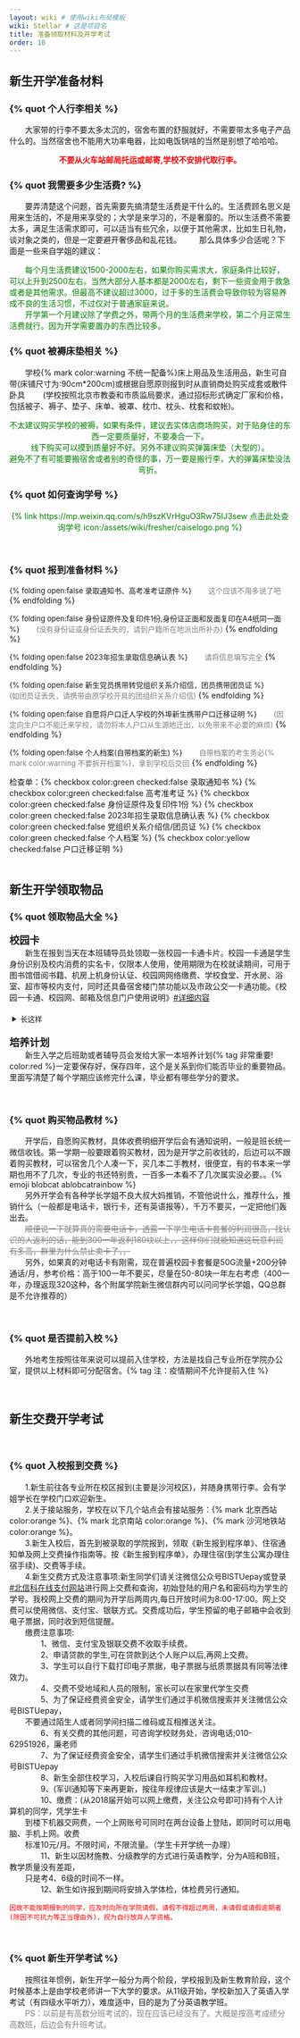 ```yaml
---
layout: wiki # 使用wiki布局模板
wiki: Stellar # 这是项目名
title: 准备领取材料及开学考试
order: 10
---
```


## **新生开学准备材料**

### {% quot 个人行李相关 %}

&emsp;&emsp;大家带的行李不要太多太沉的，宿舍布置的舒服就好，不需要带太多电子产品什么的。当然宿舍也不能用大功率电器，比如电饭锅啥的当然是别想了哈哈哈。

<div class="tag-plugin note" color="red">
    <div class="body">
        <p style="text-align:center;color: red;"><b>不要从火车站邮局托运或邮寄,学校不安排代取行李。</b></p>
    </div>
</div>

### {% quot 我需要多少生活费? %}

&emsp;&emsp;要弄清楚这个问题，首先需要先搞清楚生活费是干什么的。生活费顾名思义是用来生活的，不是用来享受的；大学是来学习的，不是奢靡的。所以生活费不需要太多，满足生活需求即可，可以适当有些冗余，以便于其他需求，比如生日礼物，谈对象之类的，但是一定要避开奢侈品和乱花钱。
&emsp;&emsp;那么具体多少合适呢？下面是一些来自学姐的建议：
<div class="tag-plugin note" color="light">
    <div class="body">
        <p style="text-align:left;color: green;">&emsp;&emsp;每个月生活费建议1500-2000左右，如果你购买需求大，家庭条件比较好，可以上升到2500左右。当然大部分人基本都是2000左右，剩下一些资金用于救急或者是其他需求。但最高不建议超过3000，过于多的生活费会导致你较为容易养成不良的生活习惯，不过仅对于普通家庭来说。</br>&emsp;&emsp;开学第一个月建议除了学费之外，带两个月的生活费来学校，第二个月正常生活费就行。因为开学需要置办的东西比较多。</p>
    </div>
</div>

### {% quot 被褥床垫相关 %}

&emsp;&emsp;学校{% mark color:warning 不统一配备%}床上用品及生活用品，新生可自带(床铺尺寸为:90cm*200cm)或根据自愿原则报到时从直销商处购买成套或散件卧具
&emsp;&emsp;(学校按照北京市教委和市质监局要求，通过招标形式确定厂家和价格，包括被子、褥子、垫子、床单、被罩、枕巾、枕头、枕套和蚊帐)。
<div class="tag-plugin note" color="light">
    <div class="body">
        <p style="text-align:center;color: green;">不太建议购买学校的被褥，如果有条件，建议去实体店商场购买，对于贴身住的东西一定要质量好，不要凑合一下。</br>线下购买可以摸到质量好不好。另外不建议购买弹簧床垫（大型的）。</br>避免不了有可能要搬宿舍或者别的奇怪的事，万一要是搬行李，大的弹簧床垫没法弯折。</p>
    </div>
</div>

### {% quot 如何查询学号 %}

<div class="tag-plugin note" color="green">
    <div class="body">
        <p style="text-align:center;color: green;">{% link https://mp.weixin.qq.com/s/h9szKVrHguO3Rw75IJ3sew 点击此处查询学号 icon:/assets/wiki/fresher/caiselogo.png %}</p>
    </div>
</div>

</br>

### {% quot 报到准备材料 %}

<font size=2>{% folding open:false 录取通知书、高考准考证原件 %}</font>
<font size=2 color=gray>&emsp;&emsp;这个应该不用多说了吧</font>
{% endfolding %}

<font size=2>{% folding open:false 身份证原件及复印件1份,身份证正面和反面复印在A4纸同一面 %}</font>
<font size=2 color=gray>&emsp;&emsp;(没有身份证或身份证丢失的，请到户籍所在地派出所补办)</font>
{% endfolding %}

<font size=2>{% folding open:false 2023年招生录取信息确认表 %}</font>
<font size=2 color=gray>&emsp;&emsp;请将信息填写完全</font>
{% endfolding %}

<font size=2>{% folding open:false 新生党员携带转党组织关系介绍信，团员携带团员证 %}</font>
<font size=2 color=gray>&emsp;&emsp;(如团员证丢失，请携带由原学校开具的团组织关系介绍信)</font>
{% endfolding %}

<font size=2>{% folding open:false 自愿将户口迁人学校的外埠新生携带户口迁移证明 %}</font>
<font size=2 color=gray>&emsp;&emsp;(因定向生户口不能迁来学校，请勿将本人户口从生源地迁出，以免带来不必要的麻烦)</font>
{% endfolding %}

<font size=2>{% folding open:false 个人档案(自带档案的新生) %}</font>
<font size=2 color=gray>&emsp;&emsp;自带档案的考生务必{% mark color:warning 不要拆开档案%}，拿到学校后交回</font>
{% endfolding %}

<div class="tag-plugin note" color="light">
    <div class="body">
        检查单：{% checkbox color:green checked:false 录取通知书 %}
        {% checkbox color:green checked:false 高考准考证 %}
        {% checkbox color:green checked:false 身份证原件及复印件1份 %}
        {% checkbox color:green checked:false 2023年招生录取信息确认表 %}
        {% checkbox color:green checked:false 党组织关系介绍信/团员证 %}
        {% checkbox color:green checked:false 个人档案 %}
        {% checkbox color:yellow checked:false 户口迁移证明 %}
    </div>
</div>



</br>



## **新生开学领取物品**

### {% quot 领取物品大全 %}

<div class="tag-plugin note">
    <div class="body">
        <p><b><font size=4>校园卡</font></b></br>&emsp;&emsp;新生在报到当天在本班辅导员处领取一张校园一卡通卡片。校园一卡通是学生身份识别及校内消费的实名卡，仅限本人使用，使用期限为在校就读期间，可用于图书馆借阅书籍、机房上机身份认证、校园网网络缴费、学校食堂、开水房、浴室、超市等校内支付，同时还具备宿舍楼门禁功能以及市政公交一卡通功能。《校园一卡通、校园网、邮箱及信息门户使用说明》<a
                target="_blank" rel="noopener" href="http://inc.bistu.edu.cn/">#详细内容</a></p>
        <details class="tag-plugin folding" color="white" style="margin:-3px;padding:-3px;">
            <summary style="padding:8px;"><span>
                    <font size=2>长这样</font>
                </span></summary>
            <div class="body">
                {% image /assets/wiki/fresher/card.jpg 来自计科学姐提供的北信科学生卡 fancybox:true width:200px padding:16px bg:light %}
            </div>
        </details>
    </div>

</div>

<div class="tag-plugin note">
    <div class="body">
        <p><b><font size=4>培养计划</font></b></br>&emsp;&emsp;新生入学之后班助或者辅导员会发给大家一本培养计划{% tag 非常重要! color:red %}一定要保存好，保存四年，这个是关系到你们能否毕业的重要物品。里面写清楚了每个学期应该修完什么课，毕业都有哪些学分的要求。
    </div>

</div>
</br>



### {% quot 购买物品教材 %}

<div class="tag-plugin note">
    <div class="body">
        <p>&emsp;&emsp;开学后，自愿购买教材，具体收费明细开学后会有通知说明，一般是班长统一微信收钱。第一学期一般要跟着购买教材，因为是开学之前收钱的，后边可以不跟着购买教材，可以宿舍几个人凑一下，买几本二手教材，很便宜，有的书本来一学期也用不了几次，专业的书还特别贵，一百多一本看不了几次属实没必要。。{% emoji blobcat ablobcatrainbow %}</br>&emsp;&emsp;另外开学会有各种学长学姐不良大叔大妈推销，不管他说什么，推荐什么，推销什么（一般都是电话卡，银行卡，还有英语报等），千万不要买，一定把他们轰出去。</br>&emsp;&emsp;<font color=gray style="text-decoration:line-through;">顺便说一下就算真的需要电话卡，透露一下学生电话卡套餐的利润很高，找认识的人返利的话，能到300一年返利180块以上，，这样你们就能知道这玩意利润有多高，群里为什么禁止卖卡了，，</font></br>&emsp;&emsp;另外，如果真的对电话卡有刚需，现在普遍校园卡套餐是50G流量+200分钟通话/月，参考价格：高于100一年不要买，尽量在50-80块一年左右考虑（400一年，办理返现320这种，各个附属学院新生微信群内可以问问学长学姐，QQ总群是不允许推荐的）</p>
    </div>

</div>

</br>



### {% quot 是否提前入校 %}

<div class="tag-plugin note">
    <div class="body">
        <p>&emsp;&emsp;外地考生按照往年来说可以提前入住学校，方法是找自己专业所在学院办公室，提供以上材料即可分配宿舍。{% tag 注：疫情期间不允许提前入住 %}</p>
    </div>

</div>

</br>

## **新生交费开学考试**

</br>

### {% quot 入校报到交费 %}

<div class="tag-plugin note">
    <div class="body">
        <p>&emsp;&emsp;1.新生前往各专业所在校区报到(主要是沙河校区)，并随身携带行李。会有学姐学长在学校门口欢迎新生。</br>
        &emsp;&emsp;2.关于接站服务，学校在以下几个站点会有接站服务：{% mark 北京西站 color:orange %}、{% mark 北京南站 color:orange %}、{% mark 沙河地铁站 color:orange %}。  </br>
        &emsp;&emsp;3.新生入校后，首先到被录取的学院报到，领取《新生报到程序单》、住宿通知单及网上交费操作指南等。按《新生报到程序单》，办理住宿(到学生公寓办理住宿手续)、交费等手续。</br>
        &emsp;&emsp;4.新生交费方式及注意事项:新生同学们请关注微信公众号BISTUepay或登录<a class="tag-plugin tag" color="green" target="_blank" rel="noopener" href="http://epay.bistu.edu.cn">#北信科在线支付网站</a>进行网上交费和查询，初始登陆的用户名和密码均为学生的学号。我校网上交费的期间为开学后两周内,每日开放时间为8:00-17:00。网上交费可以使用微信、支付宝、银联方式。交费成功后，学生预留的电子邮箱中会收到电子票据，同时收到短信提醒。</br>
        &emsp;&emsp;缴费注意事项:</br>
&emsp;&emsp;&emsp;&emsp;1、微信、支付宝及银联交费不收取手续费。</br>
&emsp;&emsp;&emsp;&emsp;2、申请贷款的学生,可在贷款到达个人账户以后,再网上交费。</br>
&emsp;&emsp;&emsp;&emsp;3、学生可以自行下载打印电子票据，电子票据与纸质票据具有同等法律效力。</br>
&emsp;&emsp;&emsp;&emsp;4、交费不受地域和人员的限制，家长可以在家里代学生交费</br>
&emsp;&emsp;&emsp;&emsp;5、为了保证经费资金安全，请学生们通过手机微信搜索并关注微信公众号BISTUepay，</br>&emsp;&emsp;不要通过陌生人或者同学间扫描二维码或互相推送关注。</br>
&emsp;&emsp;&emsp;&emsp;6、有关交费的其他问题，可咨询学校财务处，咨询电话;010-62951926，廉老师</br>
&emsp;&emsp;&emsp;&emsp;7、为了保证经费资金安全，请学生们通过手机微信搜索并关注微信公众号BISTUepay</br>
&emsp;&emsp;&emsp;&emsp;8、新生全部住校学习，入校后课自行购买学习用品如耳机和教材。</br>
&emsp;&emsp;&emsp;&emsp;9、(军训通知等下来再更新，按往年规律应该是大一结束才军训。)</br>
&emsp;&emsp;&emsp;&emsp;10、缴费：(从2018届开始可以网上缴费，关注公众号即可)持有个人计算机的同学，凭学生卡</br>&emsp;&emsp;到楼下机器交网费，一个上网账号可同时在两台设备上登陆，即同时可以用电脑、手机上网。收费</br>&emsp;&emsp;标准10元/月。不限时间，不限流量。（学生卡开学统一办理）</br>
&emsp;&emsp;&emsp;&emsp;11、新生以因材施教、分级教学的方式进行英语教学，分为A班和B班，教学质量没有差距，</br>&emsp;&emsp;只是考4、6级的时间不一样。</br>
&emsp;&emsp;&emsp;&emsp;12、新生如许报到期间将安排入学体检，体检费另行通知。</br>
</p>
</div>
</div>

<div class="tag-plugin note" color="cyan">
    <div class="title"><font color=red><code>因故不能按期报到的同学，应及时向所在学院请假，请假不得超过两周，未请假或请假逾期者(除因不可抗力等正当理由外)，视为自行放弃人学资格。</code></p>
        </font>
    </div>
</div>
        
</br>

###  {% quot 新生开学考试 %}

<div class="tag-plugin note">
<div class="body">
        <p>&emsp;&emsp;按照往年惯例，新生开学一般分为两个阶段，学校报到及新生教育阶段，这个时候基本上是由学校老师讲一下大学的要求。从11级开始，学校新加入了英语入学考试（有四级水平听力），难度适中，目的是为了分英语教学班。</br>
        &emsp;&emsp;<font color=gray style="">PS：以前是有高数分班考试的，现在应该已经没有了。大概是按高考成绩分高数班，后边会有升班考试。</font>
        </p>
    </div>
</div>

</br>
